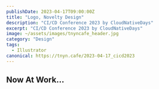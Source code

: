 ```yaml
---
publishDate: 2023-04-17T09:00:00Z
title: "Logo, Novelty Design"
description: "CI/CD Conference 2023 by CloudNativeDays"
excerpt: "CI/CD Conference 2023 by CloudNativeDays"
image: ~/assets/images/tnyncafe_header.jpg
category: "Design"
tags:
  - Illustrator
canonical: https://tnyn.cafe/2023-04-17_cicd2023
---
```


## Now At Work...
